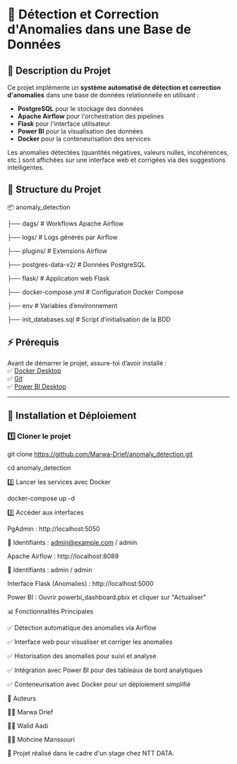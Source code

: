 # 🚀 Détection et Correction d'Anomalies dans une Base de Données  

## 📌 Description du Projet  

Ce projet implémente un **système automatisé de détection et correction d'anomalies** dans une base de données relationnelle en utilisant :  
- **PostgreSQL** pour le stockage des données  
- **Apache Airflow** pour l'orchestration des pipelines  
- **Flask** pour l'interface utilisateur  
- **Power BI** pour la visualisation des données  
- **Docker** pour la conteneurisation des services  

Les anomalies détectées (quantités négatives, valeurs nulles, incohérences, etc.) sont affichées sur une interface web et corrigées via des suggestions intelligentes.  


## 📂 Structure du Projet  
📦 anomaly_detection 

├── dags/ # Workflows Apache Airflow

├── logs/ # Logs générés par Airflow

├── plugins/ # Extensions Airflow

├── postgres-data-v2/ # Données PostgreSQL

├── flask/ # Application web Flask

├── docker-compose.yml # Configuration Docker Compose

├── env # Variables d’environnement



├── init_databases.sql # Script d’initialisation de la BDD


## ⚡ Prérequis  
Avant de démarrer le projet, assure-toi d’avoir installé :  
✅ [Docker Desktop](https://www.docker.com/products/docker-desktop)  
✅ [Git](https://git-scm.com/downloads)  
✅ [Power BI Desktop](https://powerbi.microsoft.com/fr-fr/downloads/)  

---

## 🚀 Installation et Déploiement  

### 1️⃣ Cloner le projet  

git clone https://github.com/Marwa-Drief/anomaly_detection.git

cd anomaly_detection

2️⃣ Lancer les services avec Docker

docker-compose up -d

3️⃣ Accéder aux interfaces

PgAdmin : http://localhost:5050

📌 Identifiants : admin@example.com / admin

Apache Airflow : http://localhost:8089

📌 Identifiants : admin / admin

Interface Flask (Anomalies) : http://localhost:5000

Power BI : Ouvrir powerbi_dashboard.pbix et cliquer sur "Actualiser"

📊 Fonctionnalités Principales

✅ Détection automatique des anomalies via Airflow

✅ Interface web pour visualiser et corriger les anomalies

✅ Historisation des anomalies pour suivi et analyse

✅ Intégration avec Power BI pour des tableaux de bord analytiques

✅ Conteneurisation avec Docker pour un déploiement simplifié



📜 Auteurs

👩‍💻 Marwa Drief

👨‍💻 Walid Aadi

👨‍💻 Mohcine Manssouri

📍 Projet réalisé dans le cadre d'un stage chez NTT DATA.

